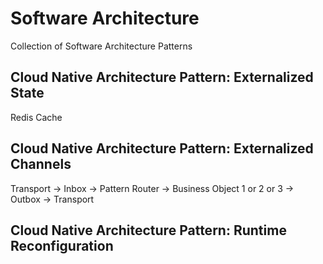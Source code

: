 # Software Architecture
Collection of Software Architecture Patterns

## Cloud Native Architecture Pattern: Externalized State
Redis Cache

## Cloud Native Architecture Pattern: Externalized Channels
Transport -> Inbox -> Pattern Router -> Business Object 1 or 2 or 3 -> Outbox -> Transport

## Cloud Native Architecture Pattern: Runtime Reconfiguration

